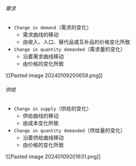 ###### 需求
-  `Change in demand`（需求的变化）
	- 需求曲线的移动
	- 由收入、人口、替代品或互补品的价格变化所致
- `Change in quantity demanded`（需求量的变化）
	- 沿着需求曲线移动
	- 由价格的变化所致

![[Pasted image 20240109200659.png]]
###### 供给
-  `Change in supply`（供给的变化）
	- 供给曲线的移动
	- 由成本变化所致
- `Change in quantity demanded`（供给量的变化）
	- 沿着供给曲线移动
	- 由价格的变化所致

![[Pasted image 20240109201631.png]]